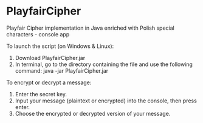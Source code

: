 # PlayfairCipher

Playfair Cipher implementation in Java enriched with Polish special characters - console app

To launch the script (on Windows & Linux):

1. Download PlayfairCipher.jar
2. In terminal, go to the directory containing the file and use the following command:
java -jar PlayfairCipher.jar

To encrypt or decrypt a message:

1. Enter the secret key.
2. Input your message (plaintext or encrypted) into the console, then press enter.
3. Choose the encrypted or decrypted version of your message.

